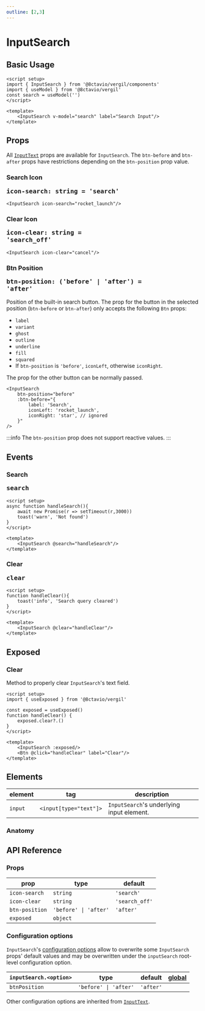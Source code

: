 ```yaml
---
outline: [2,3]
---
```


# InputSearch

<script setup>
import { InputSearch, Btn } from '@8ctavio/vergil/components'
import { useExposed, toast } from '@8ctavio/vergil'

const exposed = useExposed()
async function handleSearch(){
    await new Promise(r => setTimeout(r,3000))
    toast('warn', 'Not found')
}
function handleClear(){
    toast('info', 'Search query cleared')
}
</script>

## Basic Usage

<Demo>
    <InputSearch label="Search Input"/>
</Demo>

```vue
<script setup>
import { InputSearch } from '@8ctavio/vergil/components'
import { useModel } from '@8ctavio/vergil'
const search = useModel('')
</script>

<template>
    <InputSearch v-model="search" label="Search Input"/>
</template>
```

## Props

All [`InputText`](/components/form/inputText) props are available for `InputSearch`. The `btn-before` and `btn-after` props have restrictions depending on the `btn-position` prop value.

### Search Icon <Badge type="tip"><pre>icon-search: string = 'search'</pre></Badge>

```vue
<InputSearch icon-search="rocket_launch"/>
```

<Demo>
    <InputSearch icon-search="rocket_launch"/>
</Demo>

### Clear Icon <Badge type="tip"><pre>icon-clear: string = 'search_off'</pre></Badge>

```vue
<InputSearch icon-clear="cancel"/>
```

<Demo>
    <InputSearch icon-clear="cancel"/>
</Demo>

### Btn Position <Badge type="tip"><pre>btn-position: ('before' | 'after') = 'after'</pre></Badge>

Position of the built-in search button. The prop for the button in the selected position (`btn-before` or `btn-after`) only accepts the following `Btn` props:

- `label`
- `variant`
- `ghost`
- `outline`
- `underline`
- `fill`
- `squared`
- If `btn-position` is `'before'`, `iconLeft`, otherwise `iconRight`.

The prop for the other button can be normally passed.

```vue-html
<InputSearch
    btn-position="before"
    :btn-before="{
        label: 'Search',
        iconLeft: 'rocket_launch',
        iconRight: 'star', // ignored
    }"
/>
```

<Demo>
    <InputSearch
        btn-position="before"
        :btn-before="{
            label: 'Search',
            iconLeft: 'rocket_launch',
            iconRight: 'star',
        }"
    />
</Demo>

:::info
The `btn-position` prop does not support reactive values.
:::

## Events

### Search <Badge type="tip"><pre>search</pre></Badge>

```vue
<script setup>
async function handleSearch(){
    await new Promise(r => setTimeout(r,3000))
    toast('warn', 'Not found')
}
</script>

<template>
    <InputSearch @search="handleSearch"/>
</template>
```

<Demo>
    <InputSearch @search="handleSearch"/>
</Demo>

### Clear <Badge type="tip"><pre>clear</pre></Badge>

```vue
<script setup>
function handleClear(){
    toast('info', 'Search query cleared')
}
</script>

<template>
    <InputSearch @clear="handleClear"/>
</template>
```

<Demo>
    <InputSearch @clear="handleClear"/>
</Demo>

## Exposed

### Clear

Method to properly clear `InputSearch`'s text field.

```vue
<script setup>
import { useExposed } from '@8ctavio/vergil'

const exposed = useExposed()
function handleClear() {
    exposed.clear?.()
}
</script>

<template>
    <InputSearch :exposed/>
    <Btn @click="handleClear" label="Clear"/>
</template>
```

<Demo>
    <InputSearch :exposed/>
    <Btn @click="() => exposed.clear?.()" label="Clear"/>
</Demo>

## Elements

| element | tag | description |
| ---- | ---- | ------- |
| `input` | <code class="vp-code-nowrap"><input[type="text"]></code>| `InputSearch`'s underlying input element. |

### Anatomy

<Demo>
    <Anatomy tag="div" classes="form-field input-text input-search">
        <Anatomy tag="div" classes="form-field-label-wrapper">
            <Anatomy tag="label" classes="form-field-label"/>
            <Anatomy tag="span" classes="form-field-hint"/>
        </Anatomy>
        <Anatomy tag="p" classes="form-field-details form-field-description"/>
        <Anatomy tag="div" classes="input-text-outer">
            <Anatomy tag="Btn" classes="btn"/>
            <Anatomy tag="div" classes="input-text-wrapper">
                <Anatomy tag="Icon" classes="icon"/>
                <Anatomy tag="p"/>
                <Anatomy tag='input[type="text"]'/>
                <Anatomy tag="label"/>
                <Anatomy tag="p"/>
                <Anatomy tag="Icon" classes="icon"/>
            </Anatomy>
            <Anatomy tag="Btn" classes="btn"/>
        </Anatomy>
        <Anatomy tag="p" classes="form-field-details form-field-help"/>
    </Anatomy>
</Demo>

## API Reference

### Props

| prop | type | default |
| ---- | ---- | ------- |
| `icon-search` | `string` | `'search'` |
| `icon-clear` | `string` | `'search_off'` |
| `btn-position` | `'before' \| 'after'` | `'after'` |
| `exposed` | `object` | |

### Configuration options

`InputSearch`'s [configuration options](/configuration) allow to overwrite some `InputSearch` props' default values and may be overwritten under the `inputSearch` root-level configuration option.

| `inputSearch.<option>` | type | default | [global](/configuration#global-configuration-options) |
| ---------------------- | ---- | ------- | :------: |
| `btnPosition` | `'before' \| 'after'` | `'after'` | |

Other configuration options are inherited from [`InputText`](/components/form/inputText#configuration-options).